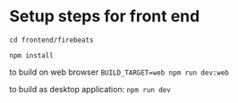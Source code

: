 # Setup steps for front end

```cd frontend/firebeats```

```npm install```

to build on web browser
```BUILD_TARGET=web npm run dev:web           ```    


to build as desktop application:
```npm run dev```



